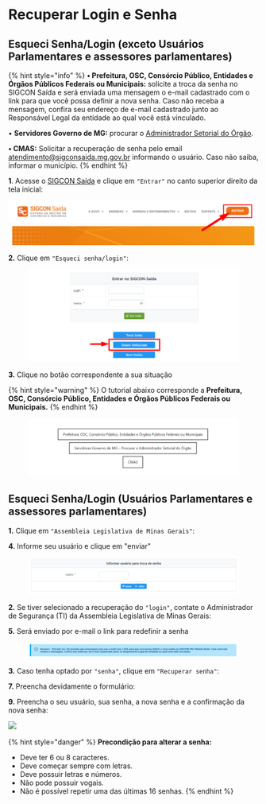 # Recuperar Login e Senha

## Esqueci Senha/Login (exceto Usuários Parlamentares e assessores parlamentares)

{% hint style="info" %}
**• Prefeitura, OSC, Consórcio Público, Entidades e Órgãos Públicos Federais ou Municipais:**  solicite a troca da senha no SIGCON Saída e  será enviada uma mensagem o e-mail cadastrado com o link para que você possa definir a nova senha. Caso não receba a mensagem, confira seu endereço de e-mail cadastrado junto ao Responsável Legal da entidade ao qual você está vinculado.

• **Servidores Governo de MG:** procurar o [Administrador Setorial do Órgão](https://sigconsaida.mg.gov.br/suporte-administradores-de-seguranca/).

**• CMAS:** Solicitar a recuperação de senha pelo email [atendimento@sigconsaida.mg.gov.br](mailto:atendimento@sigconsaida.mg.gov.br) informando o usuário. Caso não saiba, informar o município.
{% endhint %}

**1**. Acesse o [SIGCON Saída](https://sigconsaida.mg.gov.br/) e clique em `"Entrar"` no canto superior direito da tela inicial:

![](<../.gitbook/assets/image (297).png>)

**2.** Clique em `"Esqueci senha/login"`:

<figure><img src="../.gitbook/assets/image (2) (3) (1).png" alt=""><figcaption></figcaption></figure>

**3.** Clique no botão correspondente a sua situação

{% hint style="warning" %}
O tutorial abaixo corresponde a **Prefeitura, OSC, Consórcio Público, Entidades e Órgãos Públicos Federais ou Municipais.**
{% endhint %}

<figure><img src="../.gitbook/assets/image (9) (1) (1) (1).png" alt=""><figcaption></figcaption></figure>

## Esqueci Senha/Login (Usuários Parlamentares e assessores parlamentares)

**1.** Clique em `"Assembleia Legislativa de Minas Gerais"`:

**4.** Informe seu usuário e clique em "enviar"

<figure><img src="../.gitbook/assets/image (11) (1) (1).png" alt=""><figcaption></figcaption></figure>

**2.** Se tiver selecionado a recuperação do `"login"`, contate o Administrador de Segurança (TI) da Assembleia Legislativa de Minas Gerais:

**5.** Será enviado por e-mail o link para redefinir a senha

<figure><img src="../.gitbook/assets/image (5) (2) (1).png" alt=""><figcaption></figcaption></figure>

**3.** Caso tenha optado por `"senha"`, clique em `"Recuperar senha"`:

**7.** Preencha devidamente o formulário:

**9.** Preencha o seu usuário, sua senha, a nova senha e a confirmação da nova senha:

![](../.gitbook/assets/manual\_parlamentares\_trocar-login-senha\_depois-de-receber-o-email.jpg)

{% hint style="danger" %}
**Precondição para alterar a senha:**

* Deve ter 6 ou 8 caracteres.
* Deve começar sempre com letras.
* Deve possuir letras e números.
* Não pode possuir vogais.
* Não é possível repetir uma das últimas 16 senhas.
{% endhint %}

